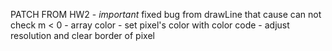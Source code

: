PATCH FROM HW2
     - *important* fixed bug from drawLine that cause can not check m < 0
     - array color
     - set pixel's color with color code
     - adjust resolution and clear border of pixel
